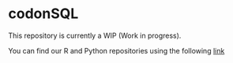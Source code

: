 # codonSQL

This repository is currently a WIP (Work in progress).

You can find our R and Python repositories using the following [link](https://github.com/codonlibrary)